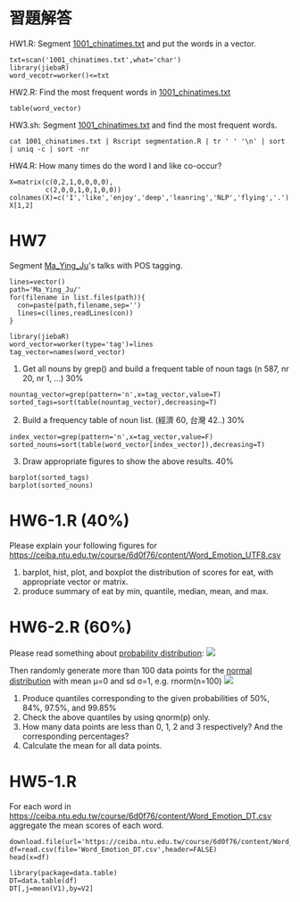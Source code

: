 # 習題解答

HW1.R: Segment [1001_chinatimes.txt](https://ceiba.ntu.edu.tw/course/6d0f76/content/1001_chinatimes.txt) and put the words in a vector.
```{r}
txt=scan('1001_chinatimes.txt',what='char')
library(jiebaR)
word_vecotr=worker()<=txt
```

HW2.R: Find the most frequent words in [1001_chinatimes.txt](https://ceiba.ntu.edu.tw/course/6d0f76/content/1001_chinatimes.txt)
```{r}
table(word_vector)
```

HW3.sh: Segment [1001_chinatimes.txt](https://ceiba.ntu.edu.tw/course/6d0f76/content/1001_chinatimes.txt) and find the most frequent words.
```
cat 1001_chinatimes.txt | Rscript segmentation.R | tr ' ' '\n' | sort | uniq -c | sort -nr
```

HW4.R: How many times do the word I and like co-occur?
```{r}
X=matrix(c(0,2,1,0,0,0,0),
         c(2,0,0,1,0,1,0,0))
colnames(X)=c('I','like','enjoy','deep','leanring','NLP','flying','.')
X[1,2]
```

# HW7
Segment [Ma_Ying_Ju](http://dropbox.com/sh/pbbsla84bq6o678/AACtO1WjaMIxVh97eyWO81yNa)'s talks with POS tagging.
```{r}
lines=vector()
path='Ma_Ying_Ju/'
for(filename in list.files(path)){
  con=paste(path,filename,sep='')
  lines=c(lines,readLines(con))
}

library(jiebaR)
word_vector=worker(type='tag')=lines
tag_vector=names(word_vector)
```
1. Get all nouns by grep() and build a frequent table of noun tags (n 587, nr 20, nr 1, ...) 30%
```{r}
nountag_vector=grep(pattern='n',x=tag_vector,value=T)
sorted_tags=sort(table(nountag_vector),decreasing=T)
```
2. Build a frequency table of noun list. (經濟 60, 台灣 42..) 30% 
```{r}
index_vector=grep(pattern='n',x=tag_vector,value=F)
sorted_nouns=sort(table(word_vector[index_vector]),decreasing=T)
```
3. Draw appropriate figures to show the above results. 40%
```{r}
barplot(sorted_tags)
barplot(sorted_nouns)
```

# HW6-1.R (40%)
Please explain your following figures for https://ceiba.ntu.edu.tw/course/6d0f76/content/Word_Emotion_UTF8.csv
1. barplot, hist, plot, and boxplot the distribution of scores for eat, with appropriate vector or matrix.
2. produce summary of eat by min, quantile, median, mean, and max.

# HW6-2.R (60%)
Please read something about [probability distribution](http://books.google.com.tw/books?id=UvWkIg5E4foC):
![](http://upload.wikimedia.org/wikipedia/commons/thumb/1/12/Dice_Distribution_%28bar%29.svg/320px-Dice_Distribution_%28bar%29.svg.png)

Then randomly generate more than 100 data points for the [normal distribution](http://en.wikipedia.org/wiki/Normal_distribution) with mean μ=0 and sd σ=1, e.g. rnorm(n=100)
![](http://upload.wikimedia.org/wikipedia/commons/a/a9/Empirical_Rule.PNG)

1. Produce quantiles corresponding to the given probabilities of 50%, 84%, 97.5%, and 99.85%
2. Check the above quantiles by using qnorm(p) only.
3. How many data points are less than 0, 1, 2 and 3 respectively? And the corresponding percentages?
4. Calculate the mean for all data points.

# HW5-1.R
For each word in https://ceiba.ntu.edu.tw/course/6d0f76/content/Word_Emotion_DT.csv
aggregate the mean scores of each word.
```{r}
download.file(url='https://ceiba.ntu.edu.tw/course/6d0f76/content/Word_Emotion_DT.csv',destfile='Word_Emotion_DT.csv',method='wget')
df=read.csv(file='Word_Emotion_DT.csv',header=FALSE)
head(x=df)

library(package=data.table)
DT=data.table(df)
DT[,j=mean(V1),by=V2]
```
